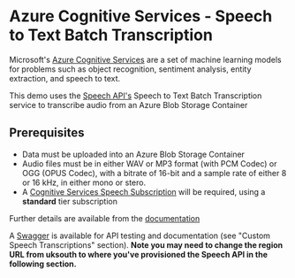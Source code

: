 # Azure Cognitive Services - Speech to Text Batch Transcription

Microsoft's [Azure Cognitive Services](https://azure.microsoft.com/en-us/services/cognitive-services/) are a set of machine learning models for problems such as object recognition, sentiment analysis, entity extraction, and speech to text. 

This demo uses the [Speech API's](https://azure.microsoft.com/en-us/services/cognitive-services/directory/speech/) Speech to Text Batch Transcription service to transcribe audio from an Azure Blob Storage Container

## Prerequisites

- Data must be uploaded into an Azure Blob Storage Container
- Audio files must be in either WAV or MP3 format (with PCM Codec) or OGG (OPUS Codec), with a bitrate of 16-bit and a sample rate of either 8 or 16 kHz, in either mono or stero.
- A [Cognitive Services Speech Subscription](https://ms.portal.azure.com/#blade/Microsoft_Azure_Marketplace/GalleryFeaturedMenuItemBlade/selectedMenuItemId/home/searchQuery/speech/resetMenuId/) will be required, using a **standard** tier subscription

Further details are available from the [documentation](https://docs.microsoft.com/en-us/azure/cognitive-services/speech-service/batch-transcription#prerequisites)

A [Swagger](https://uksouth.cris.ai/docs/v2.0/swagger) is available for API testing and documentation (see "Custom Speech Transcriptions" section). **Note you may need to change the region URL from uksouth to where you've provisioned the Speech API in the following section.**
